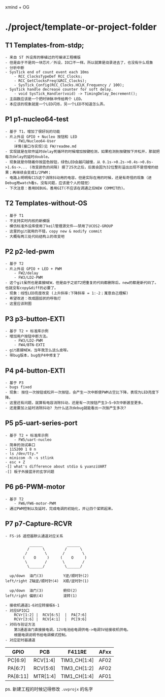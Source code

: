 xmind + OG

# ./project/template-or-project-folder

## T1 Templates-from-stdp;
	- 来自 ST 外设库的移植过的可编译工程模版
	- 但是由于不是同一块芯片／外设，IO口不一样。所以就算是烧录进去了，也没有什么现象
	- 分析中断
	- SysTick end of count event each 10ms
		- RCC_ClocksTypeDef RCC_Clocks;
		- RCC_GetClocksFreq(&RCC_Clocks);
		- SysTick_Config(RCC_Clocks.HCLK_Frequency / 100);
	- SysTick handle decrease counter for soft delay.
		- void SysTick_Handler(void) -> TimingDelay_Decrement();
	- 主函数应该是一个把时钟脉冲传给两个 LED。
	- 本应该的现象就是一个LED闪烁，另一个LED不知道怎么弄。

## P1 p1-nucleo64-test
	- 基于 T1，增加了很好玩的功能
	- 片上外设 GPIO + Nucleo 按钮和 LED
		- FW1/Nucleo64-User
		详情(接口与实现)见 FW/readme.md
	- 实现就是在软件延时delay死循环的时候增加按键检测，如果检测到按键按下并松开，那就把每次delay的延时double。
	- 现象就是你随着你按蓝色按钮，绿色LED会越闪越慢，从 0.1s->0.2s->0.4s->0.8s->1.6s->... (改变颜色的间隔) 摁了25次之后，后面会因为32位整形溢出出现不是倍增的结果；再继续会变成1/2PWM；
	- 电路上明明有C15这个消除抖动用的电容，但是实际在用的时候，还是有奇怪的现象（进Debug用watch看s，没有问题，应该是个人的错觉）
	- 下次注意：善用DEBUG，善用GIT(不应该在调通之后NEW COMMIT的)。

## T2 Templates-without-OS
	- 基于 T1
	- 不支持实时内核的新模版
	- 模仿标准外设库使用了keil管理源文件——禁用了UCOS2-GROUP
	- 这里的git就用的不错，copy new & modify commit
	- 大概有两三处代码结构上的改变吧

## P2 p2-led-pwm
	- 基于 T2
	- 片上外设 GPIO + LED + PWM
		- FW2/delay
		- FW3/LD2-PWM
	- 这个git虽然也是直接NEW，但是由于之前T2把重复的代码都删除后，new的都是新代码了。也就没有copy&diff的必要了。
	- 现象：线性LED亮度改变 (上升斜率:下降斜率 = 1:-2；寓意自己理解)
	- 希望改进：改成圆弧状的呼吸灯
	- 这里应该附图

## P3 p3-button-EXTI
	- 基于 T2 + 标准库示例
	- 增加用户按钮中断方法。
		- FW3/LD2-PWM
		- FW4/BTN-EXTI
	- git直接NEW，当年我怎么这么皮呀。
	- 带bug版本，bug在P4中修复了

## P4 p4-button-EXTI
	- 基于 P3
	- bugs fixed
	- 现象: 按住一次按钮或松开一次按钮，会产生一次中断使PWM占空比下降，表现为LED亮度下降。
	- 这里还有问题，就算有电容消除抖动，还是有一次按钮产生3~5~9次中断甚至更多。
	- 还是要加上延时消除抖动? 为什么这次debug就能看出一次按产生多次?

## P5 p5-uart-series-port
	- 基于 T2 + 标准库示例
		- FW5/uart-nucleo
	- 简单的测试串口
	- 115200 1 8 n
	- ls /dev/tty.*
	- minicom -h -s stlink
	- esc + Z
	-[] what's difference about stdio & yuanziUART
	-[] 板子外接蓝牙的玄学问题

## P6 p6-PWM-motor
	- 基于 T2 
		- FW6/FW6-motor-PWM
	- 通过PWM控制以及延时，完成电调的初始化，并让四个桨转起来。

## P7 p7-Capture-RCVR
	- FS-i6 遥控器默认通道对应关系
```
           ______           ______  
          /      \         /      \ 
         /        \       /        \
        (    O     )     (    O     )
         \        /       \        /
          \______/         \______/

  up/down  油门(3)         Y逆/顺时针(2)
left/right Z轴逆/顺时针(4)  X顺/逆时针(1)

  up/down  油门(3)         俯仰(2)
left/right 偏航(4)         滚转(1)
```
	- 接收机通道1-6对应转接板6-1
	- 对应GPIO口
		RCVr[1:2] |  RCV[6:5]  |  PA[7:6]
		RCVr[3:6] |  RCV[4:1]  |  PC[9:6]
	- 对码与验证方法
		第3通道油门直接接电调，12V电池给电调供电->电调5V给接收机供电。
		根据电调说明书给电调模式控制。
	- 对应定时器通道

|   GPIO   |   PCB    |    F411RE    | AFxx |
|----------|----------|--------------|------|
| PC[6:9]  | RCV[1:4] | TIM3_CH[1:4] | AF02 |
| PA[6:7]  | RCV[5:6] | TIM3_CH[1:2] | AF02 |
| PA[8:11] | MTR[1:4] | TIM1_CH[1:4] | AF01 |


ps. 新建工程的时候记得修改 `.uvprojx` 的名字
